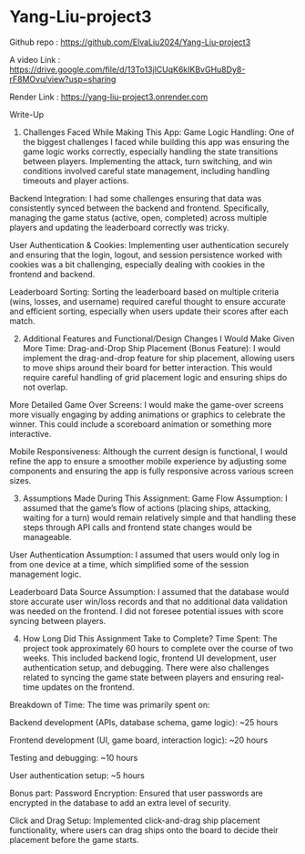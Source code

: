 # Yang-Liu-project3

Github repo : https://github.com/ElvaLiu2024/Yang-Liu-project3

A video Link : https://drive.google.com/file/d/13To13jlCUqK6kIKBvGHu8Dy8-rF8MOvu/view?usp=sharing

Render Link : https://yang-liu-project3.onrender.com

Write-Up
1. Challenges Faced While Making This App:
Game Logic Handling: One of the biggest challenges I faced while building this app was ensuring the game logic works correctly, especially handling the state transitions between players. Implementing the attack, turn switching, and win conditions involved careful state management, including handling timeouts and player actions.

Backend Integration: I had some challenges ensuring that data was consistently synced between the backend and frontend. Specifically, managing the game status (active, open, completed) across multiple players and updating the leaderboard correctly was tricky.

User Authentication & Cookies: Implementing user authentication securely and ensuring that the login, logout, and session persistence worked with cookies was a bit challenging, especially dealing with cookies in the frontend and backend.

Leaderboard Sorting: Sorting the leaderboard based on multiple criteria (wins, losses, and username) required careful thought to ensure accurate and efficient sorting, especially when users update their scores after each match.

2. Additional Features and Functional/Design Changes I Would Make Given More Time:
Drag-and-Drop Ship Placement (Bonus Feature): I would implement the drag-and-drop feature for ship placement, allowing users to move ships around their board for better interaction. This would require careful handling of grid placement logic and ensuring ships do not overlap.

More Detailed Game Over Screens: I would make the game-over screens more visually engaging by adding animations or graphics to celebrate the winner. This could include a scoreboard animation or something more interactive.

Mobile Responsiveness: Although the current design is functional, I would refine the app to ensure a smoother mobile experience by adjusting some components and ensuring the app is fully responsive across various screen sizes.

3. Assumptions Made During This Assignment:
Game Flow Assumption: I assumed that the game’s flow of actions (placing ships, attacking, waiting for a turn) would remain relatively simple and that handling these steps through API calls and frontend state changes would be manageable.

User Authentication Assumption: I assumed that users would only log in from one device at a time, which simplified some of the session management logic.

Leaderboard Data Source Assumption: I assumed that the database would store accurate user win/loss records and that no additional data validation was needed on the frontend. I did not foresee potential issues with score syncing between players.

4. How Long Did This Assignment Take to Complete?
Time Spent: The project took approximately 60 hours to complete over the course of two weeks. This included backend logic, frontend UI development, user authentication setup, and debugging. There were also challenges related to syncing the game state between players and ensuring real-time updates on the frontend.

Breakdown of Time: The time was primarily spent on:

Backend development (APIs, database schema, game logic): ~25 hours

Frontend development (UI, game board, interaction logic): ~20 hours

Testing and debugging: ~10 hours

User authentication setup: ~5 hours

Bonus part: 
Password Encryption: Ensured that user passwords are encrypted in the database to add an extra level of security.

Click and Drag Setup: Implemented click-and-drag ship placement functionality, where users can drag ships onto the board to decide their placement before the game starts.



